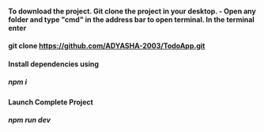 #### To download the project. Git clone the project in your desktop. - Open any folder and type "cmd" in the address bar to open terminal. In the terminal enter
#### git clone https://github.com/ADYASHA-2003/TodoApp.git

#### Install dependencies using
##### npm i

#### Launch Complete Project
##### npm run dev
